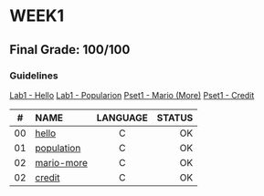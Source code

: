 # WEEK1

## Final Grade: 100/100

### Guidelines
[Lab1 - Hello](https://cs50.harvard.edu/x/2021/labs/1/hello/)
[Lab1 - Popularion](https://cs50.harvard.edu/x/2021/labs/1/population/)
[Pset1 - Mario (More)](https://cs50.harvard.edu/x/2021/psets/1/mario/more/)
[Pset1 - Credit](https://cs50.harvard.edu/x/2021/psets/1/credit/)

|#	|NAME	                            |LANGUAGE	|STATUS
|:-:|:--								|:-:		  |--:
|00 |[hello](./lab1/hello.c)            |C        |OK
|01 |[population](./lab1/population.c)  |C        |OK
|02 |[mario-more](./pset1/mario.c)      |C        |OK
|02 |[credit](./pset1/credit.c)      |C        |OK
